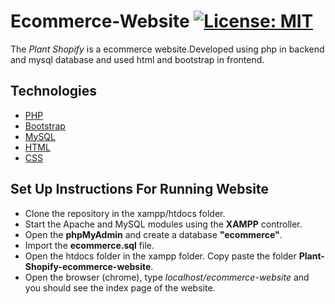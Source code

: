 # Ecommerce-Website [![License: MIT](https://img.shields.io/badge/License-MIT-yellow.svg)](https://opensource.org/licenses/MIT)
The *Plant Shopify* is a ecommerce website.Developed using php in backend and mysql database and used html and bootstrap in frontend.

## Technologies
- [PHP](https://www.php.net/docs.php)
- [Bootstrap](https://getbootstrap.com)
- [MySQL](https://www.mysql.com)
- [HTML](https://www.w3schools.com/html/default.asp)
- [CSS](https://www.w3schools.com/css/default.asp)

## Set Up Instructions For Running Website
- Clone the repository in the xampp/htdocs folder.
- Start the Apache and MySQL modules using the **XAMPP** controller.
- Open the **phpMyAdmin** and create a database **"ecommerce"**. 
- Import the **ecommerce.sql** file.
- Open the htdocs folder in the xampp folder. Copy paste the folder **Plant-Shopify-ecommerce-website**.
- Open the browser (chrome), type *localhost/ecommerce-website* and you should see the index page of the website.
